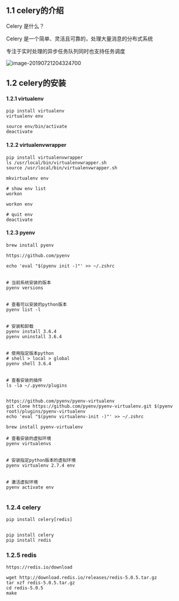 
## 1.1 celery的介绍

Celery 是什么？

Celery 是一个简单、灵活且可靠的，处理大量消息的分布式系统

专注于实时处理的异步任务队列同时也支持任务调度



![image-20190721204324700](http://puzrnb9d3.bkt.clouddn.com/2019-07-21-124337.png)



## 1.2 celery的安装

#### 1.2.1 virtualenv

```shell
pip install virtualenv
virtualenv env

source env/bin/activate
deactivate

```

#### 1.2.2 virtualenvwrapper

```shell
pip install virtualenvwrapper
ls /usr/local/bin/virtualenvwrapper.sh
source /usr/local/bin/virtualenvwrapper.sh

mkvirtualenv env

# show env list
workon

workon env

# quit env
deactivate

```

#### 1.2.3 pyenv


```shell
brew install pyenv

https://github.com/pyenv

echo 'eval "$(pyenv init -)"' >> ~/.zshrc


# 当前系统安装的版本
pyenv versions


# 查看可以安装的python版本
pyenv list -l


# 安装和卸载
pyenv install 3.6.4
pyenv uninstall 3.6.4


# 使用指定版本python
# shell > local > global
pyenv shell 3.6.4


# 查看安装的插件
ls -la ~/.pyenv/plugins


https://github.com/pyenv/pyenv-virtualenv
git clone https://github.com/pyenv/pyenv-virtualenv.git $(pyenv root)/plugins/pyenv-virtualenv
echo 'eval "$(pyenv virtualenv-init -)"' >> ~/.zshrc

brew install pyenv-virtualenv

# 查看安装的虚拟环境
pyenv virtualenvs


# 安装指定python版本的虚拟环境
pyenv virtualenv 2.7.4 env


# 激活虚拟环境
pyenv activate env


```

### 1.2.4 celery

```shell
pip install celery[redis]


pip install celery
pip install redis

```


### 1.2.5 redis

```shell
https://redis.io/download

wget http://download.redis.io/releases/redis-5.0.5.tar.gz
tar xzf redis-5.0.5.tar.gz
cd redis-5.0.5
make


```



